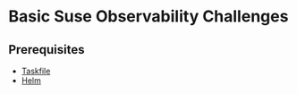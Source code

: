 # Basic Suse Observability Challenges

## Prerequisites

- [Taskfile](https://taskfile.dev/installation/)
- [Helm](https://helm.sh/docs/intro/install/)